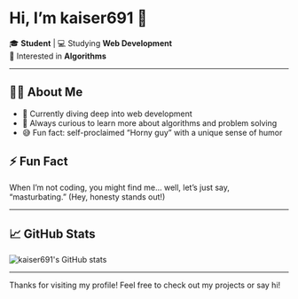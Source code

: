 # Hi, I’m kaiser691 👋

🎓 **Student** | 💻 Studying **Web Development**  
🧩 Interested in **Algorithms**

---

## 👨‍💻 About Me

- 🌱 Currently diving deep into web development
- 🧠 Always curious to learn more about algorithms and problem solving
- 😅 Fun fact: self-proclaimed “Horny guy” with a unique sense of humor

## ⚡ Fun Fact

When I’m not coding, you might find me… well, let’s just say, “masturbating.” (Hey, honesty stands out!)

---

## 📈 GitHub Stats

![kaiser691's GitHub stats](https://github-readme-stats.vercel.app/api?username=kaiser691&show_icons=true&theme=radical)

---

Thanks for visiting my profile! Feel free to check out my projects or say hi!
